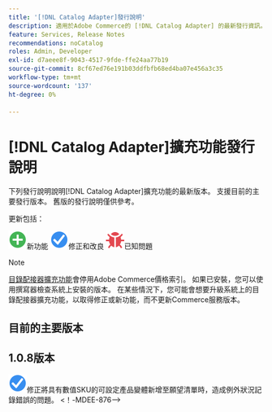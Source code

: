 ```yaml
---
title: '[!DNL Catalog Adapter]發行說明'
description: 適用於Adobe Commerce的 [!DNL Catalog Adapter] 的最新發行資訊。
feature: Services, Release Notes
recommendations: noCatalog
roles: Admin, Developer
exl-id: d7aeee8f-9043-4517-9fde-ffe24aa77b19
source-git-commit: 8cf67ed76e191b03ddfbfb68ed4ba07e456a3c35
workflow-type: tm+mt
source-wordcount: '137'
ht-degree: 0%

---
```


# [!DNL Catalog Adapter]擴充功能發行說明

下列發行說明說明[!DNL Catalog Adapter]擴充功能的最新版本。 支援目前的主要發行版本。 舊版的發行說明僅供參考。

更新包括：

![新](../assets/new.svg)新功能
![修正](../assets/fix.svg)修正和改良
![錯誤](../assets/bug.svg)已知問題


>[!NOTE]
>
>[目錄配接器擴充功能](catalog-adapter.md)會停用Adobe Commerce價格索引。 如果已安裝，您可以使用撰寫器檢查系統上安裝的版本。 在某些情況下，您可能會想要升級系統上的目錄配接器擴充功能，以取得修正或新功能，而不更新Commerce服務版本。

## 目前的主要版本

## 1.0.8版本

![修正](../assets/fix.svg)修正將具有數值SKU的可設定產品變體新增至願望清單時，造成例外狀況記錄錯誤的問題。 &lt;！-MDEE-876—>
